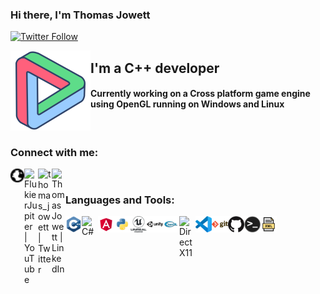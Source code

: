 ### Hi there, I'm Thomas Jowett
[![Twitter Follow](https://img.shields.io/twitter/follow/ThomasJowett?color=1DA1F2&logo=twitter&style=for-the-badge)](https://twitter.com/intent/follow?original_referer=https%3A%2F%2Fgithub.com%2Fthomas_jowett&screen_name=thomas_jowett)

[<img align="left" width="128px" src="https://github.com/ThomasJowett/Cross-Platform-Game-Engine/blob/master/Editor/resources/Icons/Logo.png"/>][gameengine]

## I'm a C++ developer
#### Currently working on a Cross platform game engine using OpenGL running on Windows and Linux
<br />

### Connect with me:

[<img align="left" alt="thomasjowett.weebly.com" width="22px" src="https://raw.githubusercontent.com/iconic/open-iconic/master/svg/globe.svg" />][website]
[<img align="left" alt="FlukierJupiter | YouTube" width="22px" src="https://cdn.jsdelivr.net/npm/simple-icons@v3/icons/youtube.svg" />][youtube]
[<img align="left" alt="thomas_jowett | Twitter" width="22px" src="https://cdn.jsdelivr.net/npm/simple-icons@v3/icons/twitter.svg" />][twitter]
[<img align="left" alt="Thomas Jowett | LinkedIn" width="22px" src="https://cdn.jsdelivr.net/npm/simple-icons@v3/icons/linkedin.svg" />][linkedin]

<br />

### Languages and Tools:

<img align="left" alt="C++" width="26px" src="https://raw.githubusercontent.com/github/explore/180320cffc25f4ed1bbdfd33d4db3a66eeeeb358/topics/cpp/cpp.png" />
<img align="left" alt="C#" width="26px" src="https://github.com/abranhe/programming-languages-logos/blob/master/src/csharp/csharp.png" />
<img align="left" alt="C#" width="26px" src="https://raw.githubusercontent.com/github/explore/80688e429a7d4ef2fca1e82350fe8e3517d3494d/topics/angular/angular.png" />
<img align="left" alt="Python" width="26px" src="https://raw.githubusercontent.com/github/explore/80688e429a7d4ef2fca1e82350fe8e3517d3494d/topics/python/python.png" />
<img align="left" alt="Unreal Engine" width="26px" src="https://raw.githubusercontent.com/github/explore/80688e429a7d4ef2fca1e82350fe8e3517d3494d/topics/unreal-engine/unreal-engine.png" />
<img align="left" alt="Unity" width="26px" src="https://raw.githubusercontent.com/github/explore/80688e429a7d4ef2fca1e82350fe8e3517d3494d/topics/unity/unity.png" />
<img align="left" alt="OpenGL" width="26px" src="https://raw.githubusercontent.com/github/explore/80688e429a7d4ef2fca1e82350fe8e3517d3494d/topics/opengl/opengl.png" />
<img align="left" alt="DirectX11" width="26px" src="http://www.blogcdn.com/www.engadget.com/media/2011/01/11x0107ub7jdb88df.jpg" />
<img align="left" alt="Visual Studio Code" width="26px" src="https://raw.githubusercontent.com/github/explore/80688e429a7d4ef2fca1e82350fe8e3517d3494d/topics/visual-studio-code/visual-studio-code.png" />
<img align="left" alt="Git" width="26px" src="https://raw.githubusercontent.com/github/explore/80688e429a7d4ef2fca1e82350fe8e3517d3494d/topics/git/git.png" />
<img align="left" alt="GitHub" width="26px" src="https://raw.githubusercontent.com/github/explore/78df643247d429f6cc873026c0622819ad797942/topics/github/github.png" />
<img align="left" alt="Terminal" width="26px" src="https://raw.githubusercontent.com/github/explore/80688e429a7d4ef2fca1e82350fe8e3517d3494d/topics/terminal/terminal.png" />
<img align="left" alt="Xml" width="26px" src="https://raw.githubusercontent.com/github/explore/05a6f4c574a32b6b2f04c2e589f6c82d9df46a5d/topics/xml/xml.png" />

<br />
<br />

[website]: https://thomasjowett.weebly.com
[twitter]: https://twitter.com/Thomas_Jowett
[youtube]: https://www.youtube.com/channel/UC2G3g9UPtBYuIEetgB5VbPw
[linkedin]: https://www.linkedin.com/in/thomas-jowett-22379592
[gameengine]: https://github.com/ThomasJowett/Cross-Platform-Game-Engine
